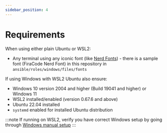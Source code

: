 ```yaml
---
sidebar_position: 4
---
```


# Requirements

When using either plain Ubuntu or WSL2:

- Any terminal using any iconic font (like [Nerd Fonts](https://www.nerdfonts.com/)) - there is a sample font (FiraCode Nerd Font) in this repository in `ansible/roles/windows/files/fonts`

If using Windows with WSL2 Ubuntu also ensure:

- Windows 10 version 2004 and higher (Build 19041 and higher) or Windows 11
- WSL2 installed/enabled (version 0.67.6 and above)
- Ubuntu 22.04 installed
- `systemd` enabled for installed Ubuntu distribution

:::note
If running on WSL2, verify you have correct Windows setup by going through [Windows manual setup](./windows/manual)
:::
